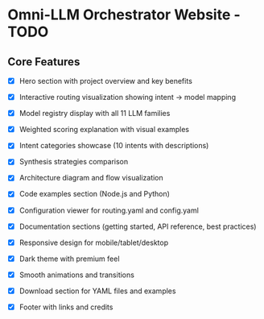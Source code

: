 # Omni-LLM Orchestrator Website - TODO

## Core Features
- [x] Hero section with project overview and key benefits
- [x] Interactive routing visualization showing intent → model mapping
- [x] Model registry display with all 11 LLM families
- [x] Weighted scoring explanation with visual examples
- [x] Intent categories showcase (10 intents with descriptions)
- [x] Synthesis strategies comparison
- [x] Architecture diagram and flow visualization
- [x] Code examples section (Node.js and Python)
- [x] Configuration viewer for routing.yaml and config.yaml
- [x] Documentation sections (getting started, API reference, best practices)
- [x] Responsive design for mobile/tablet/desktop
- [x] Dark theme with premium feel
- [x] Smooth animations and transitions
- [x] Download section for YAML files and examples
- [x] Footer with links and credits

